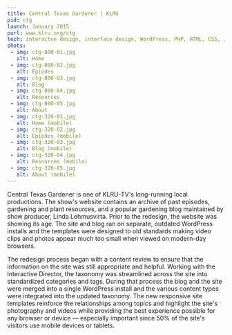 ```yaml
---
title: Central Texas Gardener | KLRU
pid: ctg
launch: January 2015
purl: www.klru.org/ctg
tech: interactve design, interface design, WordPress, PHP, HTML, CSS, JavaScript
shots:
 - img: ctg-800-01.jpg
   alt: Home
 - img: ctg-800-02.jpg
   alt: Epiodes
 - img: ctg-800-03.jpg
   alt: Blog
 - img: ctg-800-04.jpg
   alt: Resources
 - img: ctg-800-05.jpg
   alt: About
 - img: ctg-320-01.jpg
   alt: Home (mobile)
 - img: ctg-320-02.jpg
   alt: Epiodes (mobile)
 - img: ctg-320-03.jpg
   alt: Blog (mobile)
 - img: ctg-320-04.jpg
   alt: Resources (mobile)
 - img: ctg-320-05.jpg
   alt: About (mobile)
---
```

Central Texas Gardener is one of KLRU-TV's long-running local productions. The show's website contains an archive of past episodes, gardening and plant resources, and a popular gardening blog maintained by show producer, Linda Lehmusvirta. Prior to the redesign, the website was showing its age. The site and blog ran on separate, outdated WordPress installs and the templates were designed to old standards making video clips and photos appear much too small when viewed on modern-day browsers.

The redesign process began with a content review to ensure that the information on the site was still appropriate and helpful. Working with the Interactive Director, the taxonomy was streamlined across the site into standardized categories and tags. During that process the blog and the site were merged into a single WordPress install and the various content types were integrated into the updated taxonomy. The new responsive site templates reinforce the relationships among topics and highlight the site's photography and videos while providing the best experience possible for any browser or device — especially important since 50% of the site's visitors use mobile devices or tablets.